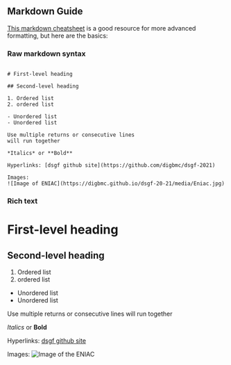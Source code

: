 ## Markdown Guide

[This markdown cheatsheet](https://www.markdownguide.org/cheat-sheet/) is a good resource for more advanced formatting, but here are the basics:

### Raw markdown syntax

```

# First-level heading

## Second-level heading

1. Ordered list
2. ordered list

- Unordered list
- Unordered list

Use multiple returns or consecutive lines
will run together

*Italics* or **Bold**

Hyperlinks: [dsgf github site](https://github.com/digbmc/dsgf-2021)

Images:
![Image of ENIAC](https://digbmc.github.io/dsgf-20-21/media/Eniac.jpg)

```

### Rich text


# First-level heading

## Second-level heading

1. Ordered list
2. ordered list

- Unordered list
- Unordered list

Use multiple returns or consecutive lines
will run together

*Italics* or **Bold**

Hyperlinks: [dsgf github site](https://github.com/digbmc/dsgf-2021)

Images:
![Image of the ENIAC](https://digbmc.github.io/dsgf-20-21/media/Eniac.jpg)

